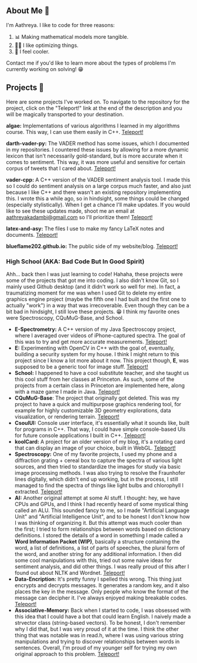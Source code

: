 ## About Me 🌊 

I'm Aathreya. I like to code for three reasons:
1. 📊 Making mathematical models more tangible.
2. 🏃‍♂️ I like optimizing things.
3. 🥷 I feel cooler.

Contact me if you'd like to learn more about the types of problems I'm currently working on solving! 😁

## Projects 🌱 

Here are some projects I've worked on. To navigate to the repository for the project, click on the "Teleport!" link at the end of the description and you will be magically transported to your destination.

**algae:** Implementations of various algorithms I learned in my algorithms course. This way, I can use them easily in C++. <a href="https://github.com/BlueFlame202/algae">Teleport!</a>

**darth-vader-py:** The VADER method has some issues, which I documented in my repositories. I countered these issues by allowing for a more dynamic lexicon that isn't necessarily gold-standard, but is more accurate when it comes to sentiment. This way, it was more useful and sensitive for certain corpus of tweets that I cared about. <a href="https://github.com/BlueFlame202/darth-vader-py">Teleport!</a>

**vader-cpp:** A C++ version of the VADER sentiment analysis tool. I made this so I could do sentiment analysis on a large corpus much faster, and also just because I like C++ and there wasn't an existing repository implementing this. I wrote this a while ago, so in hindsight, some things could be changed (especially stylistically). When I get a chance I'll make updates. If you would like to see these updates made, shoot me an email at aathreyakadambi@gmail.com so I'll prioritize them! <a href="https://github.com/BlueFlame202/vader-cpp">Teleport!</a>

**latex-and-asy:** The files I use to make my fancy LaTeX notes and documents. <a href="https://github.com/BlueFlame202/latex-and-asy">Teleport!</a>

**blueflame202.github.io:** The public side of my website/blog. <a href="https://github.com/BlueFlame202/blueflame202.github.io">Teleport!</a>

### High School (AKA: Bad Code But In Good Spirit)

Ahh... back then I was just learning to code! Hahaha, these projects were some of the projects that got me into coding. I also didn't know Git, so I mainly used Github desktop (and it didn't work so well for me). In fact, a traumatizing moment for me was when I used Git to delete my entire graphics engine project (maybe the fifth one I had built and the first one to actually "work") in a way that was irrecoverable. Even though they can be a bit bad in hindsight, I still love these projects. 😁 I think my favorite ones were Spectroscopy, CQuMuG-Base, and School.

- **E-Spectrometry:** A C++ version of my Java Spectroscopy project, where I averaged over videos of iPhone-captured spectra. The goal of this was to try and get more accurate measurements. <a href="https://github.com/BlueFlame202/E-Spectrometry">Teleport!</a>
- **E:** Experimenting with OpenCV in C++ with the goal of, eventually, building a security system for my house. I think I might return to this project since I know a lot more about it now. This project though, **E**, was supposed to be a generic tool for image stuff. <a href="https://github.com/BlueFlame202/E">Teleport!</a>
- **School:** I happened to have a cool substitute teacher, and she taught us this cool stuff from her classes at Princeton. As such, some of the projects from a certain class in Princeton are implemented here, along with a maze game I made in Java. <a href="https://github.com/BlueFlame202/School">Teleport!</a>
- **CQuMuG-Base**: The project that originally got deleted. This was my project to have a quick and multipurpose graphics rendering tool, for example for highly customizable 3D geometry explorations, data visualization, or rendering terrain. <a href="https://github.com/BlueFlame202/CQuMuG-Base">Teleport!</a>
- **CsoulUI:** Console user interface, it's essentially what it sounds like, built for programs in C++. That way, I could have simple console-based UIs for future console applications I built in C++. <a href="https://github.com/BlueFlame202/CsoulUI">Teleport!</a>
- **koolCard:** A project for an older version of my blog, it's a rotating card that can display an image of your choice, built in WebGL. <a href="https://github.com/BlueFlame202/koolCard">Teleport!</a>
- **Spectroscopy:** One of my favorite projects, I used my phone and a diffraction grating + cereal box to capture the spectra of various light sources, and then tried to standardize the images for study via basic image processing methods. I was also trying to resolve the Fraunhofer lines digitally, which didn't end up working, but in the process, I still managed to find the spectra of things like light bulbs and chlorophyll I extracted. <a href="https://github.com/BlueFlame202/Spectroscopy">Teleport!</a>
- **AI:** Another original attempt at some AI stuff. I thought: hey, we have CPUs and GPUs, and I think I had recently heard of some mystical thing called an ALU. This sounded fancy to me, so I made "Artificial Language Unit" and "Artificial Intelligence Unit", and to be honest I don't know how I was thinking of organizing it. But this attempt was much cooler than the first; I tried to form relationships between words based on dictionary definitions. I stored the details of a word in something I made called a **Word Information Packet (WIP)**, basically a structure containing the word, a list of definitions, a list of parts of speeches, the plural form of the word, and another string for any additional information. I then did some cool manipulations with this, tried out some naive ideas for sentiment analysis, and did other things. I was really proud of this after I found out about NLTK and Wordnet. <a href="https://github.com/BlueFlame202/AI">Teleport!</a>
- **Data-Encription:** It's pretty funny I spelled this wrong. This thing just encrypts and decrypts messages. It generates a random key, and it also places the key in the message. Only people who know the format of the message can decipher it. I've always enjoyed making breakable codes. <a href="https://github.com/BlueFlame202/Data-Encription">Teleport!</a>
- **Associative-Memory:** Back when I started to code, I was obsessed with this idea that I could have a bot that could learn English. I naively made a strvector class (string-based vectors). To be honest, I don't remember why I did that, but I was very proud of it at the time. I think the other thing that was notable was in read.h, where I was using various string manipulations and trying to discover relationships between words in sentences. Overall, I'm proud of my younger self for trying my own original approach to this problem. <a href="https://github.com/BlueFlame202/Associative-Memory">Teleport!</a>


<!-- Commented out bc I felt like my profile was too resume-like. I feel like you can see what types of things I use by looking at my code.
## Skills 🧰 

I'm able to pick up and work in most object-oriented programming languages. My favorite languages are **C++** (for speed and beauty), **Python** (for ease of use and widespread acceptance), and **Java** (for cross-platform and OOP). I'm also familiar with web programming and the related languages and principles, although this isn't an area I have as much expertise in. I used **Next.js** to build my website/blog.

For games, I generally use **OpenGL/GLM/GLEW/GLFW**. For manipulating tensors and ML, I have worked with both **Pytorch** and **Tensorflow/Keras**. I am familiar with **Pandas/Scipy** for basic data manipulation and other ML things. Recently, I've been learning **FEniCSx** (a software for using FEM to solve PDEs).

Some other notable things I like using include **NumPy** for super fast math in **Python**, **OpenCV** for generic image processing, **PyMuPDF** for parsing PDFs, **HuggingFace** and **NLTK** for language modeling, and **BeautifulSoup/Selenium** for scraping.
-->
